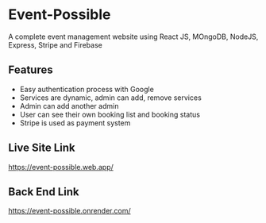 # Event-Possible

A complete event management website using React JS, MOngoDB, NodeJS, Express, Stripe and Firebase

## Features
* Easy authentication process with Google
* Services are dynamic, admin can add, remove services
* Admin can add another admin
* User can see their own booking list and booking status
* Stripe is used as payment system

## Live Site Link
https://event-possible.web.app/

## Back End Link
https://event-possible.onrender.com/



